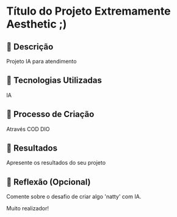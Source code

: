 # Título do Projeto Extremamente Aesthetic ;)

## 📒 Descrição
Projeto IA para atendimento 

## 🤖 Tecnologias Utilizadas
IA 
## 🧐 Processo de Criação
Através COD DIO
## 🚀 Resultados
Apresente os resultados do seu projeto

## 💭 Reflexão (Opcional)
Comente sobre o desafio de criar algo 'natty' com IA. 

Muito realizador! 
